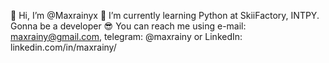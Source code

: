 👋 Hi, I’m @Maxrainyx
🌱 I’m currently learning Python at SkiiFactory, INTPY. Gonna be a developer 😎
You can reach me using e-mail: maxrainy@gmail.com, telegram: @maxrainy or LinkedIn: linkedin.com/in/maxrainy/

<!---
Maxrainyx/Maxrainyx is a ✨ special ✨ repository because its `README.md` (this file) appears on your GitHub profile.
You can click the Preview link to take a look at your changes.
--->
